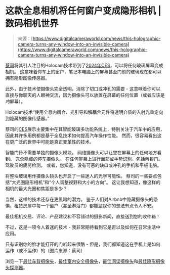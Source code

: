 <!--yml

类别：未分类

日期：2024-05-27 14:31:26

-->

# 这款全息相机将任何窗户变成隐形相机 | 数码相机世界

> 来源：[https://www.digitalcameraworld.com/news/this-holographic-camera-turns-any-window-into-an-invisible-camera](https://www.digitalcameraworld.com/news/this-holographic-camera-turns-any-window-into-an-invisible-camera)

[蔡司](https://www.digitalcameraworld.com/tag/zeiss)将其引人注目的Holocam技术带到了[2024年CES](https://www.digitalcameraworld.com/news/ces-2024-everything-you-need-to-know-about-the-camera-and-tech-showcase)，可以将任何玻璃屏幕变成相机。 这意味着你车上的窗户，笔记本电脑上的屏幕甚至门前的玻璃现在都可以拥有隐形图像传感器。

此外，由于技术使摄像头完全透明，消除了切口或冲孔的需要 - 这意味着你可以直接与你聊天的人眼神交流，因为摄像头可以放置在屏幕的任何位置（或者应该是*内*屏幕）。

Holocam技术“使用全息内耦合、光引导和解耦合元件将透明介质的入射光重定向到隐藏的图像传感器。”

蔡司的[CES](https://www.digitalcameraworld.com/tag/ces)展示主要集中在其智能玻璃多功能系统上，特别关注于汽车中的应用，因此其许多用例都是基于全息技术如何提高汽车操作性能。 然而，很容易看出这在更广泛的世界中可能是真正变革性的技术。

智能门铃不需要单独的摄像头模块。 网络摄像头可以让您在屏幕上的任何地方看到。 完全隐藏的停车摄像头。 在任何屏幕上进行面部或手势识别，包括解锁门。 驾驶员的疲劳检测。 或者，您知道，没有可恶的缺口或冲孔的手机和平板电脑。

将整块玻璃用作摄像头镜头也开启了一些迷人的光学可能性。 蔡司的一些要点包括“大光圈隐形相机”和“个人调整视野和大小的方向”。 这让我想知道，像这样的相机的最大光圈和焦距是多少？

当然，这样的技术还存在更黑暗的潜力。 鉴于人们对Airbnb中隐藏摄像头的恐惧，租赁房屋中每一个窗户（甚至淋浴门）都能监视你的想法有点令人不安。

最佳相机交易、评论、产品建议和不容错过的摄影新闻，直接送到您的收件箱！

不过，这是一项令人着迷的技术 - 我非常期待看到它是否以及如何在日常生活中应用。

只有识别你的脸才能打开的门听起来很酷 - 但是，我们都知道这在手机上是如何运作（或不运作）的（图片来源：蔡司）

浏览一下[最佳车载摄像头](https://www.digitalcameraworld.com/buying-guides/best-dash-cam)，[最佳室内安全摄像头](https://www.digitalcameraworld.com/buying-guides/best-indoor-security-camera)，[最佳间谍摄像头](https://www.digitalcameraworld.com/buying-guides/best-spy-cameras)和[最佳隐形摄像头探测器](https://www.digitalcameraworld.com/buying-guides/best-hidden-camera-detector)。
